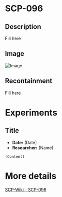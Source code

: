 # SCP-096

## Description
Fill here

## Image
![Image](/SCP/SCP-096.png)

## Recontainment
Fill here


# Experiments

## Title
* **Date:** (Date)
* **Researcher:** (Name)

`(Content)`

# More details
[SCP-Wiki - SCP-096](http://scp-wiki.wikidot.com/scp-096)
